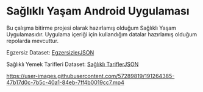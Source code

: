 # Sağlıklı Yaşam Android Uygulaması

Bu çalışma bitirme projesi olarak hazırlamış olduğum Sağlıklı Yaşam Uygulamasıdır. 
Uygulama içeriği için kullandığım datalar hazırlamış olduğum repolarda mevcuttur.

Egzersiz Dataset:
[EgzersizlerJSON](https://github.com/sercel23/EgzersizlerJSON)

Sağlıklı Yemek Tarifleri Dataset:
[Sağlıklı TariflerJSON](https://github.com/sercel23/SaglikliTariflerJSON)


https://user-images.githubusercontent.com/57289819/191264385-47b17d0c-7b5c-40a1-84eb-7ff4b0019cc7.mp4
